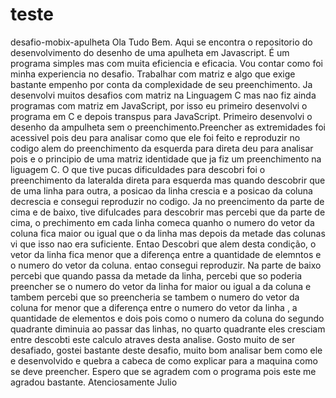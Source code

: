 # teste

desafio-mobix-apulheta
Ola Tudo Bem. Aqui se encontra o repositorio do desenvolvimento do desenho de uma apulheta em Javascript. É um programa simples mas com muita eficiencia e eficacia. Vou contar como foi minha experiencia no desafio. Trabalhar com matriz e algo que exige bastante empenho por conta da complexidade de seu preenchimento. Ja desenvolvi muitos desafios com matriz na Linguagem C mas nao fiz ainda programas com matriz em JavaScript, por isso eu primeiro desenvolvi o programa em C e depois transpus para JavaScript. Primeiro desenvolvi o desenho da ampulheta sem o preenchimento.Preencher as extremidades foi acessivel pois deu para analisar como que ele foi feito e reproduzir no codigo alem do preenchimento da esquerda para direta deu para analisar pois e o principio de uma matriz identidade que ja fiz um preenchimento na liguagem C. O que tive pucas dificuldades para descobri foi o preenchimento da lateralda direta para esquerda mas quando descobrir que de uma linha para outra, a posicao da linha crescia e a posicao da coluna decrescia e consegui reproduzir no codigo. Ja no preencimento da parte de cima e de baixo, tive difulcades para descobrir mas percebi que da parte de cima, o prechimento em cada linha comeca quanho o numero do vetor da coluna fica maior ou igual que o da linha mas depois da metade das colunas vi que isso nao era suficiente. Entao Descobri que alem desta condição, o vetor da linha fica menor que a diferença entre a quantidade de elemntos e o numero do vetor da coluna. entao consegui reproduzir. Na parte de baixo percebi que quando passa da metade da linha, percebi que so poderia preencher se o numero do vetor da linha for maior ou igual a da coluna e tambem percebi que so preencheria se tambem o numero do vetor da coluna for menor que a diferença entre o numero do vetor da linha , a quantidade de elementos e dois pois como o numero da coluna do segundo quadrante diminuia ao passar das linhas, no quarto quadrante eles cresciam entre descobti este calculo atraves desta analise. Gosto muito de ser desafiado, gostei bastante deste desafio, muito bom analisar bem como ele e desenvolvido e quebra a cabeca de como explicar para a maquina como se deve preencher. Espero que se agradem com o programa pois este me agradou bastante. Atenciosamente Julio
